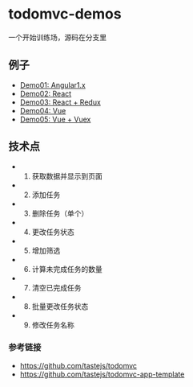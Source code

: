 # todomvc-demos

一个开始训练场，源码在分支里

## 例子

- [Demo01: Angular1.x](https://github.com/yanyue404/todomvc-demos/tree/master/angular1.x)
- [Demo02: React](https://github.com/yanyue404/todomvc-demos/tree/react)
- [Demo03: React + Redux](https://github.com/yanyue404/todomvc-demos/tree/react+redux)
- [Demo04: Vue](https://github.com/yanyue404/todomvc-demos/tree/vue)
- [Demo05: Vue + Vuex](https://github.com/yanyue404/todomvc-demos/tree/vue+vuex)

## 技术点

- 1. 获取数据并显示到页面
- 2. 添加任务
- 3. 删除任务（单个）
- 4. 更改任务状态
- 5. 增加筛选
- 6. 计算未完成任务的数量
- 7. 清空已完成任务
- 8. 批量更改任务状态
- 9. 修改任务名称

### 参考链接

- https://github.com/tastejs/todomvc
- https://github.com/tastejs/todomvc-app-template

